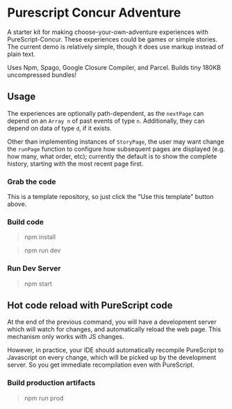 # Purescript Concur Adventure

A starter kit for making choose-your-own-adventure experiences
with PureScript-Concur. These experiences could be games or simple
stories. The current demo is relatively simple, though it does use
markup instead of plain text.

Uses Npm, Spago, Google Closure Compiler, and Parcel. Builds tiny 180KB uncompressed bundles!

## Usage

The experiences are optionally path-dependent, as the `nextPage` can depend
on an `Array n` of past events of type `n`. Additionally, they can
depend on data of type `d`, if it exists.

Other than implementing instances of `StoryPage`, the user may want
change the `runPage` function to configure how subsequent pages
are displayed (e.g. how many, what order, etc); currently the
default is to show the complete history, starting with the most
recent page first.

### Grab the code

This is a template repository, so just click the "Use this template"
button above.

### Build code

> npm install

> npm run dev

### Run Dev Server

> npm start

## Hot code reload with PureScript code

At the end of the previous command, you will have a development server
which will watch for changes, and automatically reload the web page.
This mechanism only works with JS changes.

However, in practice, your IDE should automatically recompile PureScript to
Javascript on every change, which will be picked up by the development server.
So you get immediate recompilation even with PureScript.

### Build production artifacts

> npm run prod
